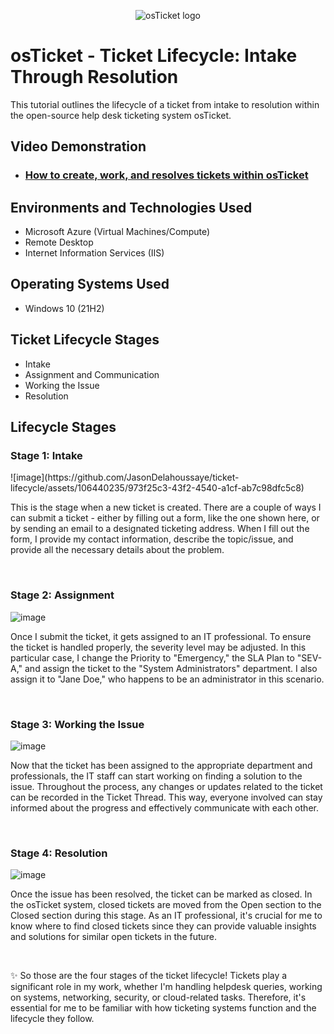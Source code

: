 <p align="center">
<img src="https://i.imgur.com/Clzj7Xs.png" alt="osTicket logo"/>
</p>

<h1>osTicket - Ticket Lifecycle: Intake Through Resolution</h1>
This tutorial outlines the lifecycle of a ticket from intake to resolution within the open-source help desk ticketing system osTicket.<br />


<h2>Video Demonstration</h2>

- ### [How to create, work, and resolves tickets within osTicket](https://drive.google.com/file/d/1yY6V2mKjh6gBFwAoM--wrdHrOStLaezQ/view?usp=sharing)

<h2>Environments and Technologies Used</h2>

- Microsoft Azure (Virtual Machines/Compute)
- Remote Desktop
- Internet Information Services (IIS)

<h2>Operating Systems Used </h2>

- Windows 10</b> (21H2)

<h2>Ticket Lifecycle Stages</h2>

- Intake
- Assignment and Communication
- Working the Issue
- Resolution

<h2>Lifecycle Stages</h2>
<h3>Stage 1: Intake</h3>
<p>
![image](https://github.com/JasonDelahoussaye/ticket-lifecycle/assets/106440235/973f25c3-43f2-4540-a1cf-ab7c98dfc5c8)
</p>
<p>
This is the stage when a new ticket is created. There are a couple of ways I can submit a ticket - either by filling out a form, like the one shown here, or by sending an email to a designated ticketing address. When I fill out the form, I provide my contact information, describe the topic/issue, and provide all the necessary details about the problem.
</p>
<br />
<h3>Stage 2: Assignment</h3>

![image](https://github.com/JasonDelahoussaye/ticket-lifecycle/assets/106440235/2ddf99c4-15e8-477b-a9b0-131babf98026)

<p>
Once I submit the ticket, it gets assigned to an IT professional. To ensure the ticket is handled properly, the severity level may be adjusted. In this particular case, I change the Priority to "Emergency," the SLA Plan to "SEV-A," and assign the ticket to the "System Administrators" department. I also assign it to "Jane Doe," who happens to be an administrator in this scenario.
</p>
<br />
<h3>Stage 3: Working the Issue</h3>

![image](https://github.com/JasonDelahoussaye/ticket-lifecycle/assets/106440235/4d6e0b12-222b-4cde-a14c-e929dd4bea23)

<p>
Now that the ticket has been assigned to the appropriate department and professionals, the IT staff can start working on finding a solution to the issue. Throughout the process, any changes or updates related to the ticket can be recorded in the Ticket Thread. This way, everyone involved can stay informed about the progress and effectively communicate with each other.
</p>
<br />
<h3>Stage 4: Resolution</h3>

![image](https://github.com/JasonDelahoussaye/ticket-lifecycle/assets/106440235/19a27e37-babc-489a-9c8a-b94f2830d0a4)

<p>
Once the issue has been resolved, the ticket can be marked as closed. In the osTicket system, closed tickets are moved from the Open section to the Closed section during this stage. As an IT professional, it's crucial for me to know where to find closed tickets since they can provide valuable insights and solutions for similar open tickets in the future.
</p>
<br />
<p>
✨ So those are the four stages of the ticket lifecycle! Tickets play a significant role in my work, whether I'm handling helpdesk queries, working on systems, networking, security, or cloud-related tasks. Therefore, it's essential for me to be familiar with how ticketing systems function and the lifecycle they follow.
</p>
<br />



